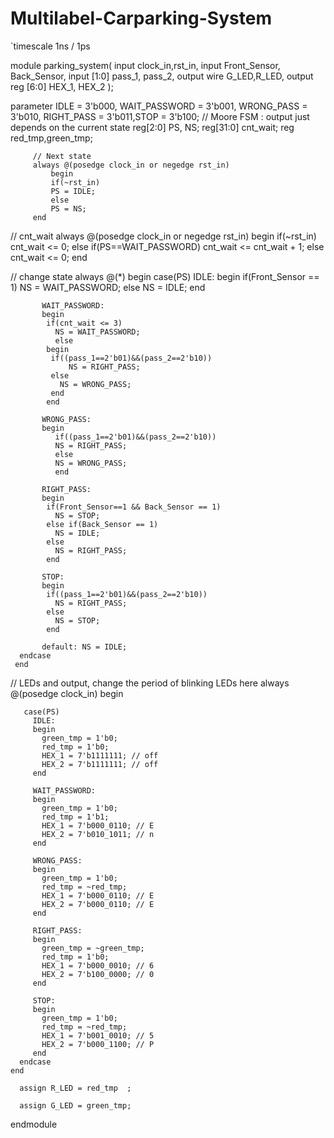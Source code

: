 ﻿# Multilabel-Carparking-System

`timescale 1ns / 1ps


  module parking_system( 
             input clock_in,rst_in,
             input Front_Sensor, Back_Sensor, 
             input [1:0]  pass_1, pass_2,
             output wire G_LED,R_LED,
             output reg [6:0] HEX_1, HEX_2
               );


   parameter IDLE = 3'b000, WAIT_PASSWORD = 3'b001, WRONG_PASS = 3'b010, RIGHT_PASS = 3'b011,STOP = 3'b100;
       // Moore FSM : output just depends on the current state
       reg[2:0] PS, NS;
       reg[31:0] cnt_wait;
       reg red_tmp,green_tmp;


         // Next state
         always @(posedge clock_in or negedge rst_in)
             begin
             if(~rst_in) 
             PS = IDLE;
             else
             PS = NS;
         end


   // cnt_wait
   always @(posedge clock_in or negedge rst_in) 
    begin
       if(~rst_in) 
       cnt_wait <= 0;
       else if(PS==WAIT_PASSWORD)
       cnt_wait <= cnt_wait + 1;
       else 
       cnt_wait <= 0;
    end


   // change state
     always @(*)
     begin
         case(PS)
           IDLE: 
           begin
            if(Front_Sensor == 1)
              NS = WAIT_PASSWORD;
            else
              NS = IDLE;
            end

           WAIT_PASSWORD: 
           begin
            if(cnt_wait <= 3)
              NS = WAIT_PASSWORD;
              else 
            begin
             if((pass_1==2'b01)&&(pass_2==2'b10))
                 NS = RIGHT_PASS;
             else
               NS = WRONG_PASS;
             end
            end

           WRONG_PASS: 
           begin
              if((pass_1==2'b01)&&(pass_2==2'b10))
              NS = RIGHT_PASS;
              else
              NS = WRONG_PASS;
              end

           RIGHT_PASS: 
           begin
            if(Front_Sensor==1 && Back_Sensor == 1)
              NS = STOP;
            else if(Back_Sensor == 1)
              NS = IDLE;
            else
              NS = RIGHT_PASS;
            end

           STOP: 
           begin
            if((pass_1==2'b01)&&(pass_2==2'b10))
              NS = RIGHT_PASS;
            else
              NS = STOP;
            end

           default: NS = IDLE;
      endcase
     end

   // LEDs and output, change the period of blinking LEDs here
       always @(posedge clock_in) begin 

       case(PS)
         IDLE: 
         begin
           green_tmp = 1'b0;
           red_tmp = 1'b0;
           HEX_1 = 7'b1111111; // off
           HEX_2 = 7'b1111111; // off
         end

         WAIT_PASSWORD:
         begin
           green_tmp = 1'b0;
           red_tmp = 1'b1;
           HEX_1 = 7'b000_0110; // E
           HEX_2 = 7'b010_1011; // n 
         end

         WRONG_PASS: 
         begin
           green_tmp = 1'b0;
           red_tmp = ~red_tmp;
           HEX_1 = 7'b000_0110; // E
           HEX_2 = 7'b000_0110; // E 
         end

         RIGHT_PASS: 
         begin
           green_tmp = ~green_tmp;
           red_tmp = 1'b0;
           HEX_1 = 7'b000_0010; // 6
           HEX_2 = 7'b100_0000; // 0 
         end

         STOP: 
         begin
           green_tmp = 1'b0;
           red_tmp = ~red_tmp;
           HEX_1 = 7'b001_0010; // 5
           HEX_2 = 7'b000_1100; // P 
         end
      endcase
    end

      assign R_LED = red_tmp  ;

      assign G_LED = green_tmp;

  endmodule
